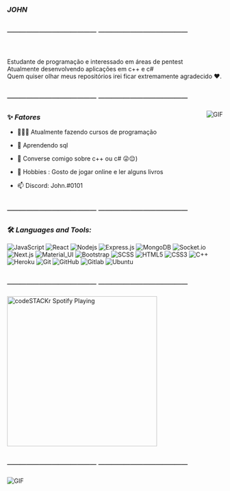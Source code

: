 ###                                   *JOHN*
## ────────────── ──────────────
<br/>

<p>
Estudante de programação e interessado em áreas de pentest
<br/>
Atualmente desenvolvendo aplicações em c++ e c#
<br/>  
Quem quiser olhar meus repositórios irei ficar extremamente agradecido ❤️.
</p>

## ────────────── ──────────────

  <img align="right" alt="GIF" src="https://i.pinimg.com/originals/a2/11/3e/a2113e5c802bb516a97cb2d3b9865018.gif" />


  
### ✨ *Fatores*

- 👨🏽‍💻 Atualmente fazendo cursos de programação
- 🌱 Aprendendo sql

- 💬 Converse comigo sobre c++ ou c# 😜😌)

- 🎿 Hobbies : Gosto de jogar online e ler alguns livros
- 📫 Discord: John.#0101

## ────────────── ──────────────

### 🛠️ *Languages and Tools:*

![JavaScript](https://img.shields.io/badge/-JavaScript-black?style=flat-square&logo=javascript)
![React](https://img.shields.io/badge/-React-black?style=flat-square&logo=react)
![Nodejs](https://img.shields.io/badge/-Nodejs-black?style=flat-square&logo=Node.js)
![Express.js](https://img.shields.io/badge/-Express-black?style=flat-square&logo=expressjs)
![MongoDB](https://img.shields.io/badge/-MongoDB-black?style=flat-square&logo=mongodb)
![Socket.io](https://img.shields.io/badge/-Socket-black?style=flat-square&logo=socket.io)
![Next.js](https://img.shields.io/badge/-Next-black?style=flat-square&logo=Next.js)
![Material_UI](https://img.shields.io/badge/-Material_UI-black?style=flat-square&logo=material-ui)
![Bootstrap](https://img.shields.io/badge/-Bootstrap-black?style=flat-square&logo=bootstrap)
![SCSS](https://img.shields.io/badge/-SCSS-black?style=flat-square&logo=SASS)
![HTML5](https://img.shields.io/badge/-HTML5-black?style=flat-square&logo=html5&logoColor=white)
![CSS3](https://img.shields.io/badge/-CSS3-black?style=flat-square&logo=css3)
![C++](https://img.shields.io/badge/-C++-black?style=flat-square&logo=c)
![Heroku](https://img.shields.io/badge/-Heroku-black?style=flat-square&logo=heroku)
![Git](https://img.shields.io/badge/-Git-black?style=flat-square&logo=git)
![GitHub](https://img.shields.io/badge/-GitHub-black?style=flat-square&logo=github)
![Gitlab](https://img.shields.io/badge/-Gitlab-black?style=flat-square&logo=gitlab)
![Ubuntu](https://img.shields.io/badge/-Ubuntu-black?style=flat-square&logo=ubuntu)

## ────────────── ──────────────

[<img src="https://now-playing-codeSTACKr.vercel.app/api/spotify-playing" alt="codeSTACKr Spotify Playing" width="350" />](https://open.spotify.com/user/invisigoth59)

## ────────────── ──────────────

   <img align="center" alt="GIF" src="https://i.pinimg.com/originals/01/e5/81/01e58179ae8a61c083672269a00a6ffe.gif" />
